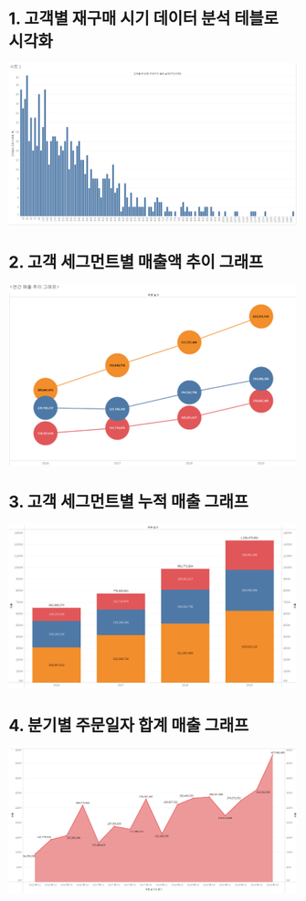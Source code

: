 # 1. 고객별 재구매 시기 데이터 분석 테블로 시각화
![히스토그램](https://github.com/CharlieNote/Tableau/blob/main/%ED%83%9C%EB%B8%94%EB%A1%9C1.png)

# 2. 고객 세그먼트별 매출액 추이 그래프
![매출액 이중축 그래프](https://github.com/CharlieNote/Tableau/blob/main/%EC%97%B0%EA%B0%84%EB%A7%A4%EC%B6%9C%EC%B6%94%EC%9D%B4.png)

# 3. 고객 세그먼트별 누적 매출 그래프
![누적 막대 그래프](https://github.com/CharlieNote/Tableau/blob/main/%EB%88%84%EC%A0%81%EB%A7%89%EB%8C%80%EC%B0%A8%ED%8A%B8.png)

# 4. 분기별 주문일자 합계 매출 그래프
![영역차트 그래프](https://github.com/CharlieNote/Tableau/blob/main/%EC%98%81%EC%97%AD%EB%9D%BC%EC%9D%B8%EC%B0%A8%ED%8A%B8.png)
